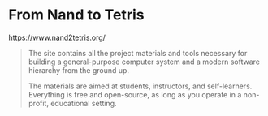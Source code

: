 # From Nand to Tetris

https://www.nand2tetris.org/

> The site contains all the project materials and tools necessary for building a general-purpose computer system and a modern software hierarchy from the ground up.
>
> The materials are aimed at students, instructors, and self-learners. Everything is free and open-source, as long as you operate in a non-profit, educational setting.
